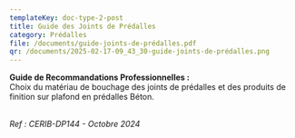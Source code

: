 ```yaml
---
templateKey: doc-type-2-post
title: Guide des Joints de Prédalles
category: Prédalles
file: /documents/guide-joints-de-prédalles.pdf
qr: /documents/2025-02-17-09_43_30-guide-joints-de-prédalles.png
---
```

**G﻿uide de Recommandations Professionnelles :**\
C﻿hoix du matériau de bouchage des joints de prédalles et des produits de finition sur plafond en prédalles Béton.

\
*R﻿ef : CERIB-DP144 - Octobre 2024*
